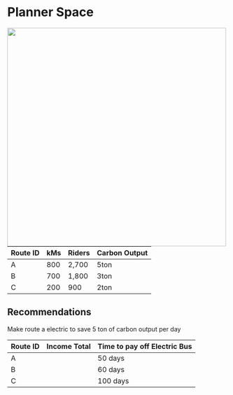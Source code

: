 # Planner Space
<img align="left" width="500" height="500" src="./planner map.png">









| Route ID | kMs | Riders | Carbon Output |
|----------|-----|--------|---------------|
| A        | 800 | 2,700  | 5ton          |
| B        | 700 | 1,800  | 3ton          |
| C        | 200 | 900    | 2ton          |

## Recommendations
Make route a electric to save 5 ton of carbon output per day




| Route ID | Income Total | Time to pay off Electric Bus  | 
|----------|--------------|-------------------------------|
| A        |              | 50 days                       |
| B        |              | 60 days                       | 
| C        |              | 100 days                      | 
